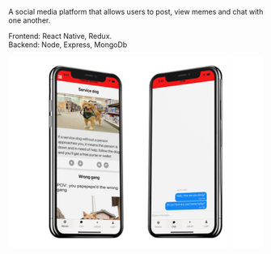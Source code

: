 A social media platform that allows users to post, view memes and chat with one another.


Frontend: React Native, Redux.      
Backend: Node, Express, MongoDb

![GitHub Logo](meme.png)

